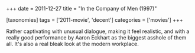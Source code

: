 +++
date = 2011-12-27
title = "In the Company of Men (1997)"

[taxonomies]
tags = ['2011-movie', 'decent']
categories = ['movies']
+++

Rather captivating with unusual dialogue, making it feel realistic, and
with a really good performance by Aaron Eckhart as the biggest asshole
of them all. It's also a real bleak look at the modern workplace.
